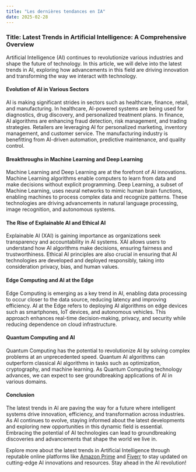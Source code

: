 ```yaml
---
title: "Les dernières tendances en IA"
date: 2025-02-28
---
```


### Title: Latest Trends in Artificial Intelligence: A Comprehensive Overview

Artificial Intelligence (AI) continues to revolutionize various industries and shape the future of technology. In this article, we will delve into the latest trends in AI, exploring how advancements in this field are driving innovation and transforming the way we interact with technology.

#### Evolution of AI in Various Sectors

AI is making significant strides in sectors such as healthcare, finance, retail, and manufacturing. In healthcare, AI-powered systems are being used for diagnostics, drug discovery, and personalized treatment plans. In finance, AI algorithms are enhancing fraud detection, risk management, and trading strategies. Retailers are leveraging AI for personalized marketing, inventory management, and customer service. The manufacturing industry is benefitting from AI-driven automation, predictive maintenance, and quality control.

#### Breakthroughs in Machine Learning and Deep Learning

Machine Learning and Deep Learning are at the forefront of AI innovations. Machine Learning algorithms enable computers to learn from data and make decisions without explicit programming. Deep Learning, a subset of Machine Learning, uses neural networks to mimic human brain functions, enabling machines to process complex data and recognize patterns. These technologies are driving advancements in natural language processing, image recognition, and autonomous systems.

#### The Rise of Explainable AI and Ethical AI

Explainable AI (XAI) is gaining importance as organizations seek transparency and accountability in AI systems. XAI allows users to understand how AI algorithms make decisions, ensuring fairness and trustworthiness. Ethical AI principles are also crucial in ensuring that AI technologies are developed and deployed responsibly, taking into consideration privacy, bias, and human values.

#### Edge Computing and AI at the Edge

Edge Computing is emerging as a key trend in AI, enabling data processing to occur closer to the data source, reducing latency and improving efficiency. AI at the Edge refers to deploying AI algorithms on edge devices such as smartphones, IoT devices, and autonomous vehicles. This approach enhances real-time decision-making, privacy, and security while reducing dependence on cloud infrastructure.

#### Quantum Computing and AI

Quantum Computing has the potential to revolutionize AI by solving complex problems at an unprecedented speed. Quantum AI algorithms can outperform classical AI algorithms in tasks such as optimization, cryptography, and machine learning. As Quantum Computing technology advances, we can expect to see groundbreaking applications of AI in various domains.

#### Conclusion

The latest trends in AI are paving the way for a future where intelligent systems drive innovation, efficiency, and transformation across industries. As AI continues to evolve, staying informed about the latest developments and exploring new opportunities in this dynamic field is essential. Embracing the potential of AI technologies can lead to groundbreaking discoveries and advancements that shape the world we live in.

Explore more about the latest trends in Artificial Intelligence through reputable online platforms like [Amazon Prime](https://www.amazon.fr/amazonprime?_encoding=UTF8&primeCampaignId=prime_assoc_ft&tag=zenzen0d-21France) and [Fiverr](https://go.fiverr.com/visit/?bta=1071918&brand=fiverrmarketplace) to stay updated on cutting-edge AI innovations and resources. Stay ahead in the AI revolution!